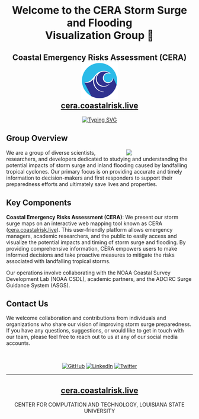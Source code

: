 <h1 align="center">
Welcome to the CERA Storm Surge and Flooding <br/>
Visualization Group 👋
</h1>
</h2>
<h2 align="center">
		Coastal Emergency Risks Assessment (CERA) <br/>
		<img src="https://github.com/CERA-GROUP/Tutorials/blob/main/logo/cera_150x150.png" width="100" height="100">  <br/><a target="_blank" href="https://cera.coastalrisk.live/">cera.coastalrisk.live</a> 
</h2>
<p align="center">
  <a href="https://git.io/typing-svg"><img src="https://readme-typing-svg.demolab.com?font=Fira+Code&size=22&duration=4000&pause=1000&color=42BBE6&background=42BBE600&multiline=true&width=340&height=85-&lines=VISUALIZE%3A+the+numbers.;ASSESS%3A+the+situation.;DECIDE%3A+the+next+move." alt="Typing SVG" /></a>
</p>

## Group Overview
<picture> <img align="right" src="https://github.com/7oSkaaa/7oSkaaa/blob/main/Images/Right_Side.gif?raw=true" width = 180px></picture>
We are a group of diverse scientists, researchers, and developers dedicated to studying and understanding the potential impacts of storm surge and inland flooding caused by landfalling tropical cyclones. Our primary focus is on providing accurate and timely information to decision-makers and first responders to support their preparedness efforts and ultimately save lives and properties.

## Key Components

**Coastal Emergency Risks Assessment (CERA)**: We present our storm surge maps on an interactive web mapping tool known as CERA (<a target="_blank" href="https://cera.coastalrisk.live/">cera.coastalrisk.live</a>). This user-friendly platform allows emergency managers, academic researchers, and the public to easily access and visualize the potential impacts and timing of storm surge and flooding. By providing comprehensive information, CERA empowers users to make informed decisions and take proactive measures to mitigate the risks associated with landfalling tropical storms. 

Our operations involve collaborating with the NOAA Coastal Survey Development Lab (NOAA CSDL), academic partners, and the ADCIRC Surge Guidance System (ASGS).

## Contact Us

We welcome collaboration and contributions from individuals and organizations who share our vision of improving storm surge preparedness. If you have any questions, suggestions, or would like to get in touch with our team, please feel free to reach out to us at  any of our social media accounts.

<br>
<p align="center">
	<a href="https://github.com/CERA-GROUP"><img src="https://img.shields.io/badge/GitHub-100000?style=for-the-badge&logo=github&logoColor=white" alt="GitHub"/></a>
	<a href="https://www.linkedin.com/company/coastal-emergency-risks-assessment/"><img src="https://img.shields.io/badge/LinkedIn-0077B5?style=for-the-badge&logo=linkedin&logoColor=white" alt="LinkedIn"/></a>
    <a href="https://twitter.com/CERAStormSurge"><img src="https://img.shields.io/badge/Twitter-1DA1F2?style=for-the-badge&logo=twitter&logoColor=white" alt="Twitter"/></a>
</p>

---
<h2 align="center"><a target="_blank" href="https://cera.coastalrisk.live/">cera.coastalrisk.live</a></h2>
<p align="center">
  CENTER FOR COMPUTATION AND TECHNOLOGY, LOUISIANA STATE UNIVERSITY
</p>
